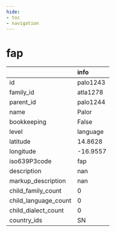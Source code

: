 ```yaml
---
hide:
- toc
- navigation
---
```

# fap
|                      | info     |
|:---------------------|:---------|
| id                   | palo1243 |
| family_id            | atla1278 |
| parent_id            | palo1244 |
| name                 | Palor    |
| bookkeeping          | False    |
| level                | language |
| latitude             | 14.8628  |
| longitude            | -16.9557 |
| iso639P3code         | fap      |
| description          | nan      |
| markup_description   | nan      |
| child_family_count   | 0        |
| child_language_count | 0        |
| child_dialect_count  | 0        |
| country_ids          | SN       |